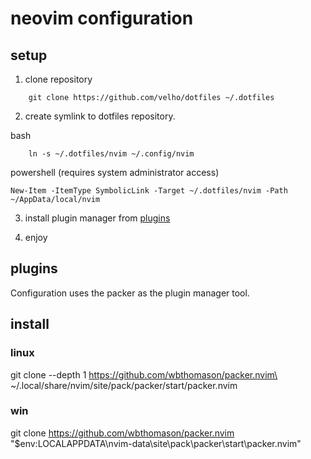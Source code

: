 # neovim configuration

## setup

1. clone repository

```
    git clone https://github.com/velho/dotfiles ~/.dotfiles
```

2. create symlink to dotfiles repository.

bash
```
    ln -s ~/.dotfiles/nvim ~/.config/nvim
```
powershell (requires system administrator access)
```
New-Item -ItemType SymbolicLink -Target ~/.dotfiles/nvim -Path ~/AppData/local/nvim
```

3. install plugin manager from [plugins](!plugins)

4. enjoy

## plugins

Configuration uses the packer as the plugin manager tool.

## install

### linux

git clone --depth 1 https://github.com/wbthomason/packer.nvim\
 ~/.local/share/nvim/site/pack/packer/start/packer.nvim

### win

git clone https://github.com/wbthomason/packer.nvim "$env:LOCALAPPDATA\nvim-data\site\pack\packer\start\packer.nvim"


